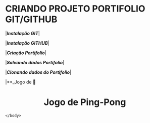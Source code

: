 # CRIANDO PROJETO PORTIFOLIO GIT/GITHUB

|**_Instalação GIT_**|

|**_Instalação GITHUB_**|

|**_Criação Portifolio_**|

|**_Salvando dados Portifolio_**|

|**_Clonando dados do Portifolio_**|


|**_Jogo de 🏓 



<!DOCTYPE html>
<html>
<head>
<title>Primeiro Jogo</title>
<style>

*{
	overflow: hidden;
    margin: 0;
    padding: 0;
}

</style>
</head>

<body>

<h1><center>Jogo de Ping-Pong</center></h1>

<canvas></canvas>
<script>

//Formato do canvas para imagens do jogo
const canvasEl = document.querySelector("canvas"),
canvasCtx = canvasEl.getContext("2d")

const lineWidth = 15

		function setup(){
		//Tamanho da tela do jogo
		canvasEl.width = canvasCtx.width = window.innerWidth
    	canvasEl.height = canvasCtx.height = window.innerHeight
		
}

		function draw(){
		//Stilo e tamanho preenchimento do campo
		canvasCtx.fillStyle = "#000000"
        canvasCtx.fillRect(0, 0, window.innerWidth, window.innerHeight)
        
        
        //Desenhando a linha de marcação central do campo
        canvasCtx.fillStyle = "#ffffff"
        const x = window.innerWidth / 2 - lineWidth / 2
        const y = 0
        const w = lineWidth
        const h = window.innerHeight
        canvasCtx.fillRect(x, y, w, h)
        
        
        //Desenhando a raquete esquerda
        canvasCtx.fillRect(10, 100, lineWidth , 200)
        
         //Desenhando a raquete direita
        canvasCtx.fillRect(window.innerWidth - lineWidth - 10, 200, lineWidth, 200)
        
        //Desenhando a bola do jogo
        
        canvasCtx.beginPath()
		canvasCtx.arc(200, 100, 10, 0, 2 * Math.PI, false);
        canvasCtx.fill()
		     
}

setup()
draw()

		</script>
	</body>
</html>
